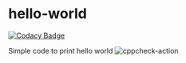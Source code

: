 # hello-world

[![Codacy Badge](https://api.codacy.com/project/badge/Grade/46d17d9a52374f359fb98d6793f8fa5f)](https://app.codacy.com/manual/stepin104374/hello-world?utm_source=github.com&utm_medium=referral&utm_content=stepin104374/hello-world&utm_campaign=Badge_Grade_Dashboard)

Simple code to print hello world
![cppcheck-action](https://github.com/stepin104374/hello-world/workflows/cppcheck-action/badge.svg)
